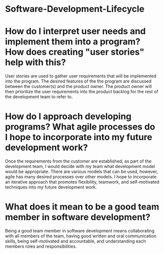 # Software-Development-Lifecycle

# How do I interpret user needs and implement them into a program? How does creating "user stories" help with this?
User stories are used to gather user requirements that will be implemented into the program. The desired features of the the program are discussed between the customer(s) and 
the product owner. The product owner will then prioritize the user requirements into the product backlog for the rest of the development team to refer to. 

# How do I approach developing programs? What agile processes do I hope to incorporate into my future development work?
Once the requirements from the customer are established, as part of the development team, I would decide with my team what development model would be appropriate. There are 
various models that can be used, however, agile has many desired processes over other models. I hope to incorporate an iterative approach that promotes flexibility, teamwork,
and self-motivated techniques into my future development work.

# What does it mean to be a good team member in software development?
Being a good team member in software development means collaborating with all members of the team, having good written and oral communication skills, being self-motivated and 
accountable, and understanding each members roles and responsibilities. 
